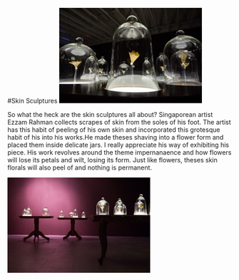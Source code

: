 #Skin Sculptures
![](assets/a20d69a871e060075a433edb40f0e613.jpg)

So what the heck are the skin sculptures all about? Singaporean artist Ezzam Rahman collects scrapes of skin from the soles of his foot. The artist has this habit of peeling of his own skin and incorporated this grotesque habit of his into his works.He made theses shaving into a flower form and placed them inside delicate jars. I really appreciate his way of exhibiting his piece. His work revolves around the theme impernanaence and how flowers will lose its petals and wilt, losing its form. Just like flowers, theses skin florals will also peel of and nothing is permanent.

![](assets/8fe17c9b2cdc7330309d2c871c400b6f.jpg)
